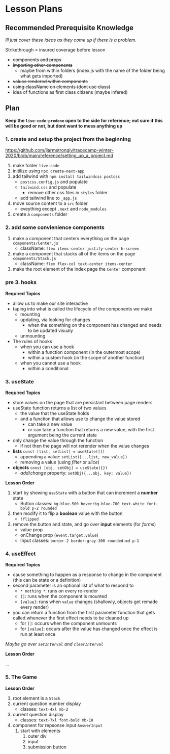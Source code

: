 # Lesson Plans

## Recommended Prerequisite Knowledge

*Ill just cover these ideas as they come up if there is a problem.*

Strikethrough = insured coverage before lesson

- ~~components and props~~
- ~~importing other components~~
    - maybe from within folders (index.js with the name of the folder being what gets imported)
- ~~values rendered within components~~
- ~~using className on elements (dont use class)~~
- idea of functions as first class citizens (maybe infered)

## Plan

**Keep the `live-code-predone` open to the side for reference; not sure if this will be good or not, but dont want to mess anything up**

### 1. create and setup the project from the beginning 

https://github.com/jlarmstrongiv/tracecamp-winter-2020/blob/main/reference/setting_up_a_project.md
1. make folder `live-code`
2. initilize using `npx create-next-app`
3. add tailwind with `npm install tailwindcss postcss`
    - `postcss.config.js` and populate
    - `tailwind.css` and populate
        - remove other css files in `styles` folder
    - add tailwind line to `_app.js`
4. move source content to a `src` folder
    - eveything except `.next` and `node_modules`
5. create a `components` folder

### 2. add some convienience components

1. make a component that centers everything on the page `components/Center.js`
    - className: `flex items-center justify-center h-screen`
2. make a component that stacks all of the items on the page `components/Stack.js`
    - className: `flex flex-col text-center items-center`
3. make the root element of the index page the `Center` component

### pre 3. hooks

**Required Topics**

- allow us to make our site interactive
- taping into what is called the lifecycle of the components we make
    - mounting
    - updating, via looking for changes
        - when the something on the component has changed and needs to be updated visualy
    - unmounting
- The rules of hooks
    - when you can use a hook
        - within a function component (in the outermost scope)
        - within a custom hook (in the scope of another function)
    - when you cannot use a hook
        - within a conditional

### 3. useState

**Required Topics**

- store values on the page that are persistant between page renders
- useState function returns a list of two values
    - the value that the useState holds
    - and a function that allows use to change the value stored
        - can take a new value
        - or can take a function that returns a new value, with the first argument being the current state
- only change the value through the function
    - if not then the page will not rerender when the value changes
- **lists** `const [list, setList] = useState([])`
    - appending a value: `setList([...list, new_value])`
    - removing a value (using *filter* or *slice*)
- **objects** `const [obj, setObj] = useState({})`
    - *add*/*change* property: `setObj({...obj, key: value})`

**Lesson Order**

1.  start by showing `useState` with a button that can increment a **number** state
    - Button classes: `bg-blue-500 hover:bg-blue-700 text-white font-bold p-2 rounded`
2.  then modify it to flip a **boolean** value with the button
    - `!flipped`
3.  remove the button and state, and go over **input** elements (for *forms*)
    - value prop
    - onChange prop (`event.target.value`)
    - Input classes: `border-2 border-gray-300 rounded-md p-1`

### 4. useEffect

**Required Topics**

- cause something to happen as a response to change in the component (this can be state or a definition)
- second parameter is an optional list of what to respond to
    - `* nothing *`: runs on every re-render
    - `[]`: runs when the component is mounted
    - `[value]`: runs when `value` changes (shallowly, objects get remade every render)
- you can return a function from the first parameter function that gets called whenever the first effect needs to be cleaned up
    - for `[]`: occurs when the component unmounts
    - for `[value]`: occurs after the value has changed once the effect is run at least once

*Maybe go over `setInterval` and `clearInterval`*


**Lesson Order**

...

### 5. The Game

**Lesson Order**

1. root element is a `Stack`
2. current question number display
    - classes: `text-4xl mb-2`
3. current question display
    - classes: `text-7xl font-bold mb-10`
4. component for repsonse input `AnswerInput`
    1. start with elements
        1. outer div
        2. input
        3. submission button


